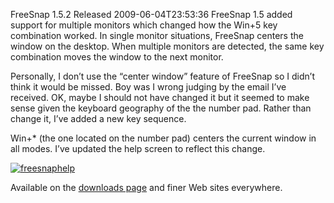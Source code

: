 FreeSnap 1.5.2 Released
2009-06-04T23:53:36
FreeSnap 1.5 added support for multiple monitors which changed how the Win+5 key combination worked. In single monitor situations, FreeSnap centers the window on the desktop. When multiple monitors are detected, the same key combination moves the window to the next monitor.

Personally, I don’t use the “center window” feature of FreeSnap so I didn’t think it would be missed. Boy was I wrong judging by the email I’ve received. OK, maybe I should not have changed it but it seemed to make sense given the keyboard geography of the the number pad. Rather than change it, I’ve added a new key sequence.

Win+* (the one located on the number pad) centers the current window in all modes. I’ve updated the help screen to reflect this change.

[![freesnaphelp](/cdn/images/blog/FreeSnap1.5.2Released_1166C/freesnaphelp_thumb.png)](/cdn/images/blog/FreeSnap1.5.2Released_1166C/freesnaphelp.png)

Available on the [downloads page](/downloads) and finer Web sites everywhere.
